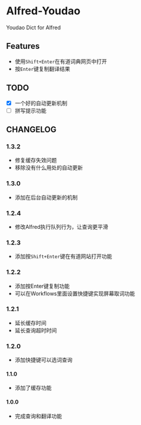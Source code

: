Alfred-Youdao
===

Youdao Dict for Alfred

## Features

+ 使用`Shift+Enter`在有道词典网页中打开
+ 按`Enter`键复制翻译结果

## TODO

+ [x] 一个好的自动更新机制
+ [ ] 拼写提示功能

## CHANGELOG

### 1.3.2

+ 修复缓存失效问题
+ 移除没有什么用处的自动更新

### 1.3.0

+ 添加在后台自动更新的机制

### 1.2.4

+ 修改Alfred执行队列行为，让查询更平滑

### 1.2.3

+ 添加按`Shift+Enter`键在有道网站打开功能

### 1.2.2

+ 添加按Enter键复制功能
+ 可以在Workflows里面设置快捷键实现屏幕取词功能

### 1.2.1

+ 延长缓存时间
+ 延长查询超时时间

### 1.2.0

+ 添加快捷键可以选词查询

#### 1.1.0

+ 添加了缓存功能

#### 1.0.0

+ 完成查询和翻译功能
